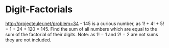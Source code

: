 Digit-Factorials
================

http://projecteuler.net/problem=34 - 145 is a curious number, as 1! + 4! + 5! = 1 + 24 + 120 = 145.  Find the sum of all numbers which are equal to the sum of the factorial of their digits.  Note: as 1! = 1 and 2! = 2 are not sums they are not included.
